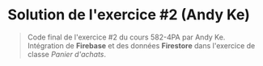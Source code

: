 # Solution de l'exercice #2 (Andy Ke)

> Code final de l'exercice #2 du cours 582-4PA par Andy Ke.
Intégration de **Firebase** et des données **Firestore** dans l'exercice de classe *Panier d'achats*.